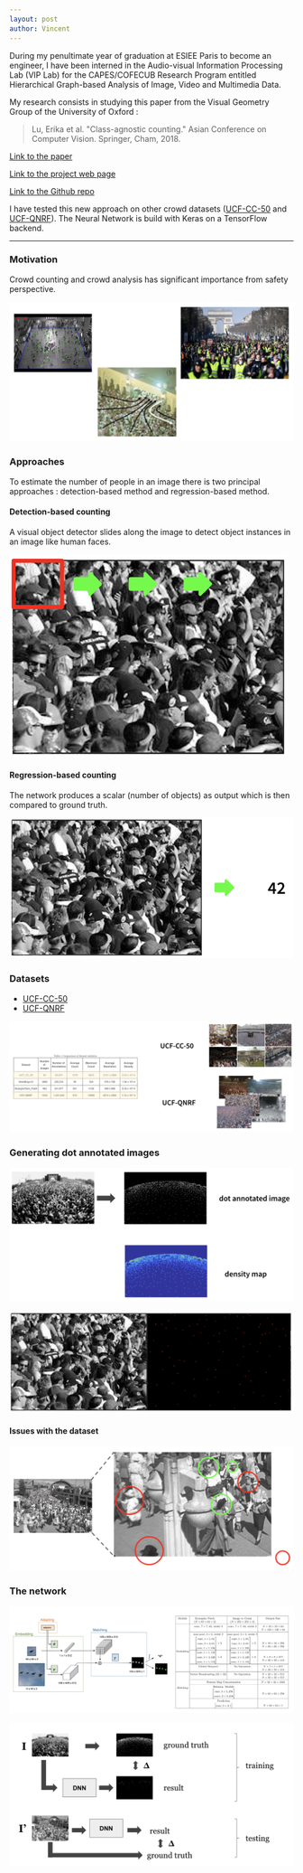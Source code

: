 ```yaml
---
layout: post
author: Vincent
---
```


During my penultimate year of graduation at ESIEE Paris to become an engineer, I have been interned in the Audio-visual Information Processing Lab (VIP Lab) for the CAPES/COFECUB Research Program entitled Hierarchical Graph-based Analysis of Image, Video and Multimedia Data.

My research consists in studying this paper from the Visual Geometry Group of the University of Oxford :

> Lu, Erika et al. "Class-agnostic counting." Asian Conference on Computer Vision. Springer, Cham, 2018.

[Link to the paper](https://arxiv.org/abs/1811.00472)

[Link to the project web page](http://www.robots.ox.ac.uk/~vgg/research/class-agnostic-counting/)

[Link to the Github repo](https://github.com/erikalu/class-agnostic-counting)

I have tested this new approach on other crowd datasets ([UCF-CC-50](https://www.crcv.ucf.edu/data/ucf-cc-50/) and [UCF-QNRF](https://www.crcv.ucf.edu/data/ucf-qnrf/)). The Neural Network is build with Keras on a TensorFlow backend.

___

### Motivation

Crowd counting and crowd analysis has significant importance from safety perspective.

![counting people](/img/counting-people.png)

### Approaches

To estimate the number of people in an image there is two principal approaches : detection-based method and regression-based method.

#### Detection-based counting
<!--Detector-->

A visual object detector slides along the image to detect object instances in an image like human faces.

![detection-based counting](/img/detection.png)

#### Regression-based counting
<!--Regressor-->

The network produces a scalar (number of objects) as output which is then compared to ground truth.

![detection-based counting](/img/regression.png)

<!--### Experiments-->

### Datasets

- [UCF-CC-50](https://www.crcv.ucf.edu/data/ucf-cc-50/)
- [UCF-QNRF](https://www.crcv.ucf.edu/data/ucf-qnrf/)

![datasets](/img/datasets.png)

### Generating dot annotated images

![dot-annotated-img](/img/dot-annotated-img.png)

![dot-img](/img/dot-img.png)

#### Issues with the dataset

![issues-dots](/img/issues-dots.png)


### The network

![network](/img/network.png)

![schematic](/img/schematic.png)

<!--#### Implementation-->

<!--#### Results-->

<!--
Intro  
Problem  
  motivation  
  description  
Approaches  
  - detector
  - regressor
  - density maps -> class agnostic / deeplearning neural network

Experiments  
  - impl <- tools / study
  - Dsets
  - results
-->
